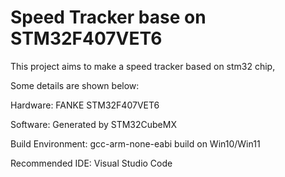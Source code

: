 # Speed Tracker base on STM32F407VET6
This project aims to make a speed tracker based on stm32 chip,

Some details are shown below:

Hardware: FANKE STM32F407VET6

Software: Generated by STM32CubeMX

Build Environment: gcc-arm-none-eabi build on Win10/Win11

Recommended IDE: Visual Studio Code




